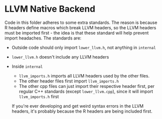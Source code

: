 # LLVM Native Backend

Code in this folder adheres to some extra standards. The reason is because R headers define macros which break LLVM headers, so the LLVM headers must be imported first - the idea is that these standard will help prevent import headaches. The standards are:

- Outside code should only import `lower_llvm.h`, not anything in `internal`
- `lower_llvm.h` doesn't include any LLVM headers
- Inside `internal`
  - `llvm_imports.h` imports all LLVM headers used by the other files.
  - The other header files first import `llvm_imports.h`
  - The other cpp files can just import their respective header first, per regular C++ standards (except `lower_llvm.cpp`), since it will import `llvm_imports.h` first

  If you're ever developing and get weird syntax errors in the LLVM headers, it's probably because the R headers are being included first.